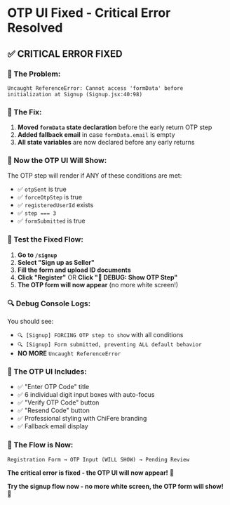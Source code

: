 # OTP UI Fixed - Critical Error Resolved

## ✅ **CRITICAL ERROR FIXED**

### **🚨 The Problem:**
```
Uncaught ReferenceError: Cannot access 'formData' before initialization at Signup (Signup.jsx:40:98)
```

### **🔧 The Fix:**
1. **Moved `formData` state declaration** before the early return OTP step
2. **Added fallback email** in case `formData.email` is empty
3. **All state variables** are now declared before any early returns

### **🎯 Now the OTP UI Will Show:**

The OTP step will render if ANY of these conditions are met:
- ✅ `otpSent` is true
- ✅ `forceOtpStep` is true  
- ✅ `registeredUserId` exists
- ✅ `step === 3`
- ✅ `formSubmitted` is true

### **🧪 Test the Fixed Flow:**

1. **Go to `/signup`**
2. **Select "Sign up as Seller"**
3. **Fill the form and upload ID documents**
4. **Click "Register"** OR **Click "🔧 DEBUG: Show OTP Step"**
5. **The OTP form will now appear** (no more white screen!)

### **🔍 Debug Console Logs:**

You should see:
- `🔍 [Signup] FORCING OTP step to show` with all conditions
- `🔍 [Signup] Form submitted, preventing ALL default behavior`
- **NO MORE** `Uncaught ReferenceError`

### **🎯 The OTP UI Includes:**

- ✅ "Enter OTP Code" title
- ✅ 6 individual digit input boxes with auto-focus
- ✅ "Verify OTP Code" button
- ✅ "Resend Code" button
- ✅ Professional styling with ChiFere branding
- ✅ Fallback email display

### **🚀 The Flow is Now:**

```
Registration Form → OTP Input (WILL SHOW) → Pending Review
```

**The critical error is fixed - the OTP UI will now appear!** 🎉

**Try the signup flow now - no more white screen, the OTP form will show!** 🚀

